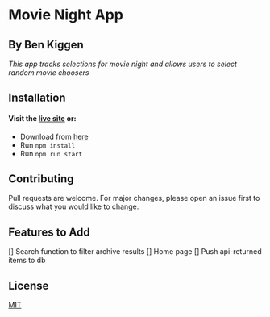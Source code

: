 # Movie Night App
## By Ben Kiggen

_This app tracks selections for movie night and allows users to select random movie choosers_

## Installation

#### Visit the [live site](poisonedartfrog.com) or:

* Download from [here](https://github.com/bkiggen/movieNight)
* Run ```npm install``` 
* Run ```npm run start``` 


## Contributing
Pull requests are welcome. For major changes, please open an issue first to discuss what you would like to change.

## Features to Add
[] Search function to filter archive results
[] Home page
[] Push api-returned items to db

## License
[MIT](https://choosealicense.com/licenses/mit/)
